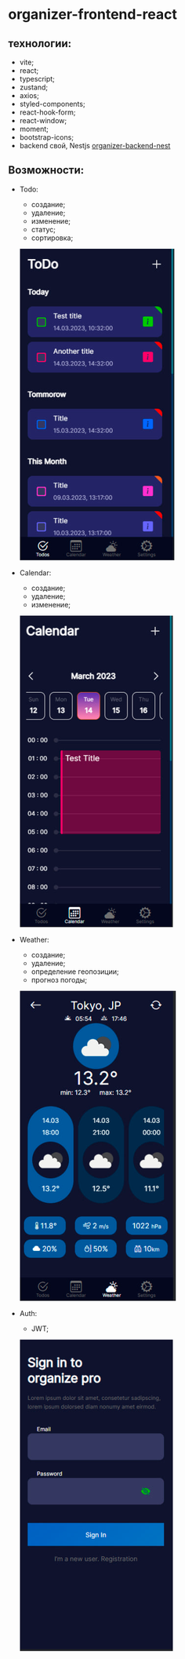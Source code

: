 # organizer-frontend-react

## технологии:

- vite;
- react;
- typescript;
- zustand;
- axios;
- styled-components;
- react-hook-form;
- react-window;
- moment;
- bootstrap-icons;
- backend свой, Nestjs [organizer-backend-nest](https://github.com/XCrones/organizer-backend-nest)

## Возможности:

- Todo:

  - создание;
  - удаление;
  - изменение;
  - статус;
  - сортировка;

  ![Todos](https://github.com/XCrones/organizer-frontend-react/blob/main/preview/todo.png)

- Calendar:

  - создание;
  - удаление;
  - изменение;

  ![Calendar](https://github.com/XCrones/organizer-frontend-react/blob/main/preview/calendar.png)

- Weather:

  - создание;
  - удаление;
  - определение геопозиции;
  - прогноз погоды;

  ![Weather](https://github.com/XCrones/organizer-frontend-react/blob/main/preview/weather.png)

- Auth:

  - JWT;

  ![Weather](https://github.com/XCrones/organizer-frontend-react/blob/main/preview/auth.png)
